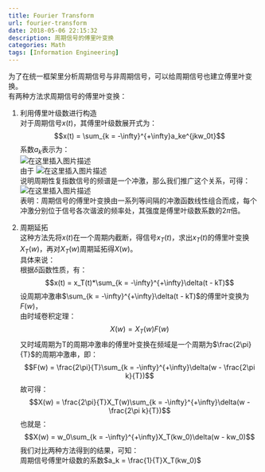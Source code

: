 ```yaml
---
title: Fourier Transform
url: fourier-transform
date: 2018-05-06 22:15:32
description: 周期信号的傅里叶变换
categories: Math
tags: [Information Engineering]
---
```


为了在统一框架里分析周期信号与非周期信号，可以给周期信号也建立傅里叶变换。  
有两种方法求周期信号的傅里叶变换：

 1. 利用傅里叶级数进行构造  
对于周期信号$x(t)$，其傅里叶级数展开式为：
$$x(t) = \sum_{k = -\infty}^{+\infty}a_ke^{jkw_0t}$$
系数$a_k$表示为：  
![在这里插入图片描述](https://img-blog.csdnimg.cn/074ecf83ad964d0b869dceb72a65cf43.png)  
由于
![在这里插入图片描述](https://img-blog.csdnimg.cn/d580f672cc624a02bafc1cbcb8eaee2e.png)  
说明周期性复指数信号的频谱是一个冲激，那么我们推广这个关系，可得：
![在这里插入图片描述](https://img-blog.csdnimg.cn/96285b7fb96e48c1891e4745de9e5256.png)  
表明：周期信号的傅里叶变换由一系列等间隔的冲激函数线性组合而成，每个冲激分别位于信号各次谐波的频率处，其强度是傅里叶级数系数的$2\pi$倍。

 2. 周期延拓  
这种方法先将$x(t)$在一个周期内截断，得信号$x_T(t)$，求出$x_T(t)$的傅里叶变换$X_T(w)$，再对$X_T(w)$周期延拓得$X(w)$。  
具体来说：  
根据$\delta$函数性质，有：
$$x(t) = x_T(t)*\sum_{k = -\infty}^{+\infty}\delta(t - kT)$$
设周期冲激串$\sum_{k = -\infty}^{+\infty}\delta(t - kT)$的傅里叶变换为$F(w)$，  
由时域卷积定理：
$$X(w) = X_T(w)F(w)$$
又时域周期为T的周期冲激串的傅里叶变换在频域是一个周期为$\frac{2\pi}{T}$的周期冲激串，即：
$$F(w) = \frac{2\pi}{T}\sum_{k = -\infty}^{+\infty}\delta(w - \frac{2\pi k}{T})$$
故可得：
$$X(w) = \frac{2\pi}{T}X_T(w)\sum_{k = -\infty}^{+\infty}\delta(w - \frac{2\pi k}{T})$$
也就是：
$$X(w) = w_0\sum_{k = -\infty}^{+\infty}X_T(kw_0)\delta(w - kw_0)$$
我们对比两种方法得到的结果，可知：  
周期信号傅里叶级数的系数$a_k = \frac{1}{T}X_T(kw_0)$
